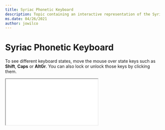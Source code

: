 ```yaml
--- 
title: Syriac Phonetic Keyboard 
description: Topic containing an interactive representation of the Syriac Phonetic Keyboard 
ms.date: 04/26/2021 
author: jowilco 
--- 
```

 
# Syriac Phonetic Keyboard 
 
To see different keyboard states, move the mouse over state keys such as **Shift**, **Caps** or **AltGr**. You can also lock or unlock those keys by clicking them. 
 
<iframe src="kbdsyr2.html"></iframe> 
